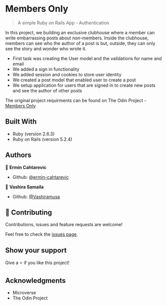 # Members Only

> A simple Ruby on Rails App - Authentication


In this project, we building an exclusive clubhouse where a member can write embarrassing posts about non-members. Inside the clubhouse, members can see who the author of a post is but, outside, they can only see the story and wonder who wrote it.
 - First task was creating the User model and the validations for name and email
 - We added a sign in functionality
 - We added session and cookies to store user identity
 - We created a post model that enabled user to create a post
 - We setup application for users that are signed in to create new posts and see the author of other posts

 The original project requirments can be found on The Odin Project - [Members Only](https://www.theodinproject.com/courses/ruby-on-rails/lessons/authentication#project-2-members-only )

## Built With

- Ruby (version 2.6.3)
- Ruby on Rails (version 5.2.4)

## Authors

👤 **Ermin Cahtarevic**

- Github: [@ermin-cahtarevic](https://github.com/ermin-cahtarevic)

👤 **Vashira Samaila**

- Github: [@Vashiramusa](https://github.com/Vashiramusa)

## 🤝 Contributing

Contributions, issues and feature requests are welcome!

Feel free to check the [issues page](https://github.com/ermin-cahtarevic/members-only/issues ).

## Show your support

Give a ⭐️ if you like this project!

## Acknowledgments

- Microverse
- The Odin Project
